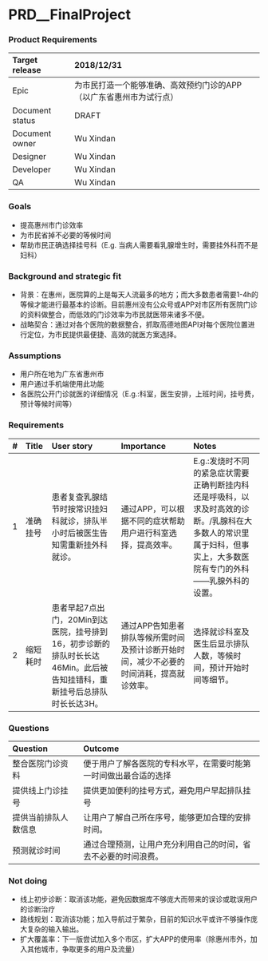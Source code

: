 # PRD__FinalProject
### Product Requirements
Target release|2018/12/31
:---|:---
Epic|为市民打造一个能够准确、高效预约门诊的APP（以广东省惠州市为试行点）
Document status| DRAFT
Document owner| Wu Xindan
Designer| Wu Xindan
Developer|Wu Xindan
QA|Wu Xindan

### Goals
- 提高惠州市门诊效率
- 为市民省掉不必要的等候时间
- 帮助市民正确选择挂号科（E.g. 当病人需要看乳腺增生时，需要挂外科而不是妇科）

### Background and strategic fit
- 背景：在惠州，医院算的上是每天人流最多的地方；而大多数患者需要1-4h的等候才能进行最基本的诊断。目前惠州没有公众号或APP对市区所有医院门诊的资料做整合，而低效的门诊效率为市民就医带来诸多不便。
- 战略契合：通过对各个医院的数据整合，抓取高德地图API对每个医院位置进行定位，为市民提供最便捷、高效的就医方案选择。

### Assumptions
- 用户所在地为广东省惠州市
- 用户通过手机端使用此功能
- 各医院公开门诊就医的详细情况（E.g.:科室，医生安排，上班时间，挂号费，预计等候时间等）

### Requirements
|#|Title|User story|Importance|Notes
:---|:----|:-----|:------|:------
1|准确挂号|患者复查乳腺结节时按常识挂妇科就诊，排队半小时后被医生告知需重新挂外科就诊。|通过APP，可以根据不同的症状帮助用户进行科室选择，提高效率。|E.g.:发烧时不同的紧急症状需要正确判断挂内科还是呼吸科，以求及时高效的诊断。/乳腺科在大多数人的常识里属于妇科，但事实上，大多数医院有专门的外科——乳腺外科的设置。
2|缩短耗时|患者早起7点出门，20Min到达医院，挂号排到16，初步诊断的排队时长长达46Min。此后被告知挂错科，重新挂号后总排队时长长达3H。|通过APP告知患者排队等候所需时间及预计诊断开始时间，减少不必要的时间消耗，提高就诊效率。|选择就诊科室及医生后显示排队人数，等候时间，预计开始时间等细节。

### Questions
|Question|Outcome
:----|:----
整合医院门诊资料|便于用户了解各医院的专科水平，在需要时能第一时间做出最合适的选择
提供线上门诊挂号|提供更加便利的挂号方式，避免用户早起排队挂号
提供当前排队人数信息|让用户了解自己所在序号，能够更加合理的安排时间。
预测就诊时间|通过合理预测，让用户充分利用自己的时间，省去不必要的时间浪费。

### Not doing
- 线上初步诊断：取消该功能，避免因数据库不够庞大而带来的误诊或耽误用户的诊断治疗
- 路线规划：取消该功能；加入导航过于繁杂，目前的知识水平或许不够操作庞大复杂的输入输出。
- 扩大覆盖率：下一版尝试加入多个市区，扩大APP的使用率（除惠州市外，加入其他城市，争取更多的用户及流量）
